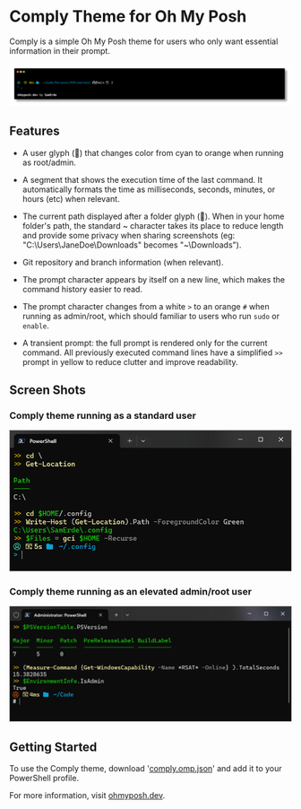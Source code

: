 # Comply Theme for Oh My Posh

Comply is a simple Oh My Posh theme for users who only want essential information in their prompt.

![A preview of the Comply theme for Oh My Posh](comply.png)

## Features

- A user glyph (👤) that changes color from cyan to orange when running as root/admin.

- A segment that shows the execution time of the last command. It automatically formats the time as milliseconds, seconds, minutes, or hours (etc) when relevant.

- The current path displayed after a folder glyph (📁). When in your home folder's path, the standard ~ character takes its place to reduce length and provide some privacy when sharing screenshots (eg: "C:\Users\JaneDoe\Downloads" becomes "~\Downloads").

- Git repository and branch information (when relevant).

- The prompt character appears by itself on a new line, which makes the command history easier to read.
- The prompt character changes from a white `>` to an orange `#` when running as admin/root, which should familiar to users who run `sudo` or `enable`.

- A transient prompt: the full prompt is rendered only for the current command. All previously executed command lines have a simplified `>>` prompt in yellow to reduce clutter and improve readability.

## Screen Shots

### Comply theme running as a standard user

![Sample screen shot running as standard user.](comply-example-standard-user.png)

### Comply theme running as an elevated admin/root user

![Sample screen shot running as a privileged user.](comply-example-admin-user.png)

## Getting Started

To use the Comply theme, download '[comply.omp.json](comply.omp.json)' and add it to your PowerShell profile.

For more information, visit [ohmyposh.dev](https://ohmyposh.dev).

